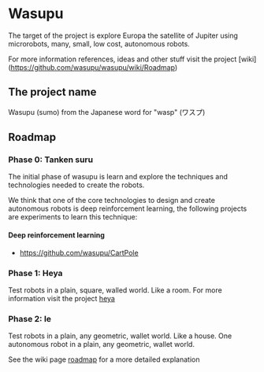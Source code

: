 # Wasupu

The target of the project is explore Europa the satellite of Jupiter using microrobots, many, small, low cost, autonomous robots.

For more information references, ideas and other stuff visit the project [wiki] (https://github.com/wasupu/wasupu/wiki/Roadmap)

## The project name

Wasupu (sumo) from the Japanese word for "wasp" (ワスプ)

## Roadmap

### Phase 0: Tanken suru

The initial phase of wasupu is learn and explore the techniques and technologies needed to create the robots.

We think that one of the core technologies to design and create autonomous robots is deep reinforcement learning, the following projects are experiments to learn this technique:

#### Deep reinforcement learning

* https://github.com/wasupu/CartPole

### Phase 1: Heya

Test robots in a plain, square, walled world. Like a room. For more information visit the project [heya](https://github.com/wasupu/heya)

### Phase 2: Ie

Test robots in a plain, any geometric, wallet world. Like a house. One autonomous robot in a plain, any geometric, wallet world.

See the wiki page [roadmap](https://github.com/wasupu/wasupu/wiki/Roadmap) for a more detailed explanation

